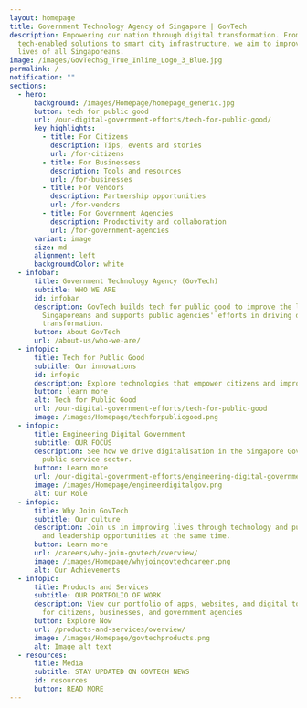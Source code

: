 ```yaml
---
layout: homepage
title: Government Technology Agency of Singapore | GovTech
description: Empowering our nation through digital transformation. From
  tech-enabled solutions to smart city infrastructure, we aim to improve the
  lives of all Singaporeans.
image: /images/GovTechSg_True_Inline_Logo_3_Blue.jpg
permalink: /
notification: ""
sections:
  - hero:
      background: /images/Homepage/homepage_generic.jpg
      button: tech for public good
      url: /our-digital-government-efforts/tech-for-public-good/
      key_highlights:
        - title: For Citizens
          description: Tips, events and stories
          url: /for-citizens
        - title: For Businessess
          description: Tools and resources
          url: /for-businesses
        - title: For Vendors
          description: Partnership opportunities
          url: /for-vendors
        - title: For Government Agencies
          description: Productivity and collaboration
          url: /for-government-agencies
      variant: image
      size: md
      alignment: left
      backgroundColor: white
  - infobar:
      title: Government Technology Agency (GovTech)
      subtitle: WHO WE ARE
      id: infobar
      description: GovTech builds tech for public good to improve the lives of
        Singaporeans and supports public agencies' efforts in driving digital
        transformation.
      button: About GovTech
      url: /about-us/who-we-are/
  - infopic:
      title: Tech for Public Good
      subtitle: Our innovations
      id: infopic
      description: Explore technologies that empower citizens and improve quality of life.
      button: learn more
      alt: Tech for Public Good
      url: /our-digital-government-efforts/tech-for-public-good
      image: /images/Homepage/techforpublicgood.png
  - infopic:
      title: Engineering Digital Government
      subtitle: OUR FOCUS
      description: See how we drive digitalisation in the Singapore Government and the
        public service sector.
      button: Learn more
      url: /our-digital-government-efforts/engineering-digital-government/
      image: /images/Homepage/engineerdigitalgov.png
      alt: Our Role
  - infopic:
      title: Why Join GovTech
      subtitle: Our culture
      description: Join us in improving lives through technology and pursuing learning
        and leadership opportunities at the same time.
      button: Learn more
      url: /careers/why-join-govtech/overview/
      image: /images/Homepage/whyjoingovtechcareer.png
      alt: Our Achievements
  - infopic:
      title: Products and Services
      subtitle: OUR PORTFOLIO OF WORK
      description: View our portfolio of apps, websites, and digital tools available
        for citizens, businesses, and government agencies
      button: Explore Now
      url: /products-and-services/overview/
      image: /images/Homepage/govtechproducts.png
      alt: Image alt text
  - resources:
      title: Media
      subtitle: STAY UPDATED ON GOVTECH NEWS
      id: resources
      button: READ MORE
---
```

